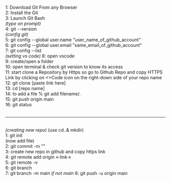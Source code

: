 1: Download Git From any Browser<br> 
2: Install the Git<br>
3: Launch Git Bash<br>
<i>(type on prompt)</i>
<br>
4:  git --version<br>
<i>(config git)</i><br>
5:  git config --global user.name "user_name_of_github_account"<br>
6:  git config --global user.email "same_email_of_github_account"<br>
7:  git config --list<br>
<i>(setting vs code)</i>
8:  open vscode<br>
9:  create/open a folder<br>
10: open terminal & check git version to know its access<br>
11: start clone a Repository by Https so go to Github Repo and copy HTTPS Link by clicking on <>Code icon on the right-down side of your repo name<br>
12: git clone [paste link here] <br>
13: cd [repo name]<br>
14: to add a file % git add filename/.<br>
15: git push origin main<br>
16: git status<br>
<br>
<hr>
<br>
<i>(creating new repo)</i> (use cd..& mkdir)<br>
1:  git init<br>
(now add file)<br>
2:  git commit -m ""<br>
3:  create new repo in github and copy https link<br>
4:  git remote add origin <-link-><br>
5:  git remote -v<br>
6:  git branch<br>
7:  git branch -m main <i>if not main</i>
8:  git push -u origin main